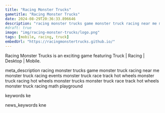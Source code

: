 ```yaml
---
title: "Racing Monster Trucks"
gametitle: "Racing Monster Trucks"
date: 2024-08-29T20:36:33.896646
description: "racing monster trucks game monster truck racing near me monster truck racing events monster truck race track hot wheels monster truck racing hot wheels monster trucks monster truck race track hot wheels monster truck racing math playground"
#draft: true
image: "img/racing-monster-trucks/logo.png"
tags: [mobile, racing, truck]
embedUrl: "https://racingmonstertrucks.github.io/"
---
```


Racing Monster Trucks is an exciting game featuring Truck | Racing | Desktop | Mobile.

meta_description
racing monster trucks game monster truck racing near me monster truck racing events monster truck race track hot wheels monster truck racing hot wheels monster trucks monster truck race track hot wheels monster truck racing math playground


keywords
ke


news_keywords
kne
